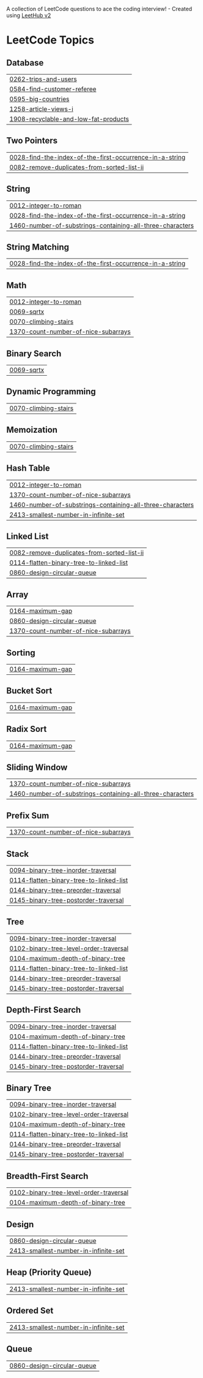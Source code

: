 A collection of LeetCode questions to ace the coding interview! - Created using [LeetHub v2](https://github.com/arunbhardwaj/LeetHub-2.0)
<!---LeetCode Topics Start-->
# LeetCode Topics
## Database
|  |
| ------- |
| [0262-trips-and-users](https://github.com/varshh7/LeetCode/tree/master/0262-trips-and-users) |
| [0584-find-customer-referee](https://github.com/varshh7/LeetCode/tree/master/0584-find-customer-referee) |
| [0595-big-countries](https://github.com/varshh7/LeetCode/tree/master/0595-big-countries) |
| [1258-article-views-i](https://github.com/varshh7/LeetCode/tree/master/1258-article-views-i) |
| [1908-recyclable-and-low-fat-products](https://github.com/varshh7/LeetCode/tree/master/1908-recyclable-and-low-fat-products) |
## Two Pointers
|  |
| ------- |
| [0028-find-the-index-of-the-first-occurrence-in-a-string](https://github.com/varshh7/LeetCode/tree/master/0028-find-the-index-of-the-first-occurrence-in-a-string) |
| [0082-remove-duplicates-from-sorted-list-ii](https://github.com/varshh7/LeetCode/tree/master/0082-remove-duplicates-from-sorted-list-ii) |
## String
|  |
| ------- |
| [0012-integer-to-roman](https://github.com/varshh7/LeetCode/tree/master/0012-integer-to-roman) |
| [0028-find-the-index-of-the-first-occurrence-in-a-string](https://github.com/varshh7/LeetCode/tree/master/0028-find-the-index-of-the-first-occurrence-in-a-string) |
| [1460-number-of-substrings-containing-all-three-characters](https://github.com/varshh7/LeetCode/tree/master/1460-number-of-substrings-containing-all-three-characters) |
## String Matching
|  |
| ------- |
| [0028-find-the-index-of-the-first-occurrence-in-a-string](https://github.com/varshh7/LeetCode/tree/master/0028-find-the-index-of-the-first-occurrence-in-a-string) |
## Math
|  |
| ------- |
| [0012-integer-to-roman](https://github.com/varshh7/LeetCode/tree/master/0012-integer-to-roman) |
| [0069-sqrtx](https://github.com/varshh7/LeetCode/tree/master/0069-sqrtx) |
| [0070-climbing-stairs](https://github.com/varshh7/LeetCode/tree/master/0070-climbing-stairs) |
| [1370-count-number-of-nice-subarrays](https://github.com/varshh7/LeetCode/tree/master/1370-count-number-of-nice-subarrays) |
## Binary Search
|  |
| ------- |
| [0069-sqrtx](https://github.com/varshh7/LeetCode/tree/master/0069-sqrtx) |
## Dynamic Programming
|  |
| ------- |
| [0070-climbing-stairs](https://github.com/varshh7/LeetCode/tree/master/0070-climbing-stairs) |
## Memoization
|  |
| ------- |
| [0070-climbing-stairs](https://github.com/varshh7/LeetCode/tree/master/0070-climbing-stairs) |
## Hash Table
|  |
| ------- |
| [0012-integer-to-roman](https://github.com/varshh7/LeetCode/tree/master/0012-integer-to-roman) |
| [1370-count-number-of-nice-subarrays](https://github.com/varshh7/LeetCode/tree/master/1370-count-number-of-nice-subarrays) |
| [1460-number-of-substrings-containing-all-three-characters](https://github.com/varshh7/LeetCode/tree/master/1460-number-of-substrings-containing-all-three-characters) |
| [2413-smallest-number-in-infinite-set](https://github.com/varshh7/LeetCode/tree/master/2413-smallest-number-in-infinite-set) |
## Linked List
|  |
| ------- |
| [0082-remove-duplicates-from-sorted-list-ii](https://github.com/varshh7/LeetCode/tree/master/0082-remove-duplicates-from-sorted-list-ii) |
| [0114-flatten-binary-tree-to-linked-list](https://github.com/varshh7/LeetCode/tree/master/0114-flatten-binary-tree-to-linked-list) |
| [0860-design-circular-queue](https://github.com/varshh7/LeetCode/tree/master/0860-design-circular-queue) |
## Array
|  |
| ------- |
| [0164-maximum-gap](https://github.com/varshh7/LeetCode/tree/master/0164-maximum-gap) |
| [0860-design-circular-queue](https://github.com/varshh7/LeetCode/tree/master/0860-design-circular-queue) |
| [1370-count-number-of-nice-subarrays](https://github.com/varshh7/LeetCode/tree/master/1370-count-number-of-nice-subarrays) |
## Sorting
|  |
| ------- |
| [0164-maximum-gap](https://github.com/varshh7/LeetCode/tree/master/0164-maximum-gap) |
## Bucket Sort
|  |
| ------- |
| [0164-maximum-gap](https://github.com/varshh7/LeetCode/tree/master/0164-maximum-gap) |
## Radix Sort
|  |
| ------- |
| [0164-maximum-gap](https://github.com/varshh7/LeetCode/tree/master/0164-maximum-gap) |
## Sliding Window
|  |
| ------- |
| [1370-count-number-of-nice-subarrays](https://github.com/varshh7/LeetCode/tree/master/1370-count-number-of-nice-subarrays) |
| [1460-number-of-substrings-containing-all-three-characters](https://github.com/varshh7/LeetCode/tree/master/1460-number-of-substrings-containing-all-three-characters) |
## Prefix Sum
|  |
| ------- |
| [1370-count-number-of-nice-subarrays](https://github.com/varshh7/LeetCode/tree/master/1370-count-number-of-nice-subarrays) |
## Stack
|  |
| ------- |
| [0094-binary-tree-inorder-traversal](https://github.com/varshh7/LeetCode/tree/master/0094-binary-tree-inorder-traversal) |
| [0114-flatten-binary-tree-to-linked-list](https://github.com/varshh7/LeetCode/tree/master/0114-flatten-binary-tree-to-linked-list) |
| [0144-binary-tree-preorder-traversal](https://github.com/varshh7/LeetCode/tree/master/0144-binary-tree-preorder-traversal) |
| [0145-binary-tree-postorder-traversal](https://github.com/varshh7/LeetCode/tree/master/0145-binary-tree-postorder-traversal) |
## Tree
|  |
| ------- |
| [0094-binary-tree-inorder-traversal](https://github.com/varshh7/LeetCode/tree/master/0094-binary-tree-inorder-traversal) |
| [0102-binary-tree-level-order-traversal](https://github.com/varshh7/LeetCode/tree/master/0102-binary-tree-level-order-traversal) |
| [0104-maximum-depth-of-binary-tree](https://github.com/varshh7/LeetCode/tree/master/0104-maximum-depth-of-binary-tree) |
| [0114-flatten-binary-tree-to-linked-list](https://github.com/varshh7/LeetCode/tree/master/0114-flatten-binary-tree-to-linked-list) |
| [0144-binary-tree-preorder-traversal](https://github.com/varshh7/LeetCode/tree/master/0144-binary-tree-preorder-traversal) |
| [0145-binary-tree-postorder-traversal](https://github.com/varshh7/LeetCode/tree/master/0145-binary-tree-postorder-traversal) |
## Depth-First Search
|  |
| ------- |
| [0094-binary-tree-inorder-traversal](https://github.com/varshh7/LeetCode/tree/master/0094-binary-tree-inorder-traversal) |
| [0104-maximum-depth-of-binary-tree](https://github.com/varshh7/LeetCode/tree/master/0104-maximum-depth-of-binary-tree) |
| [0114-flatten-binary-tree-to-linked-list](https://github.com/varshh7/LeetCode/tree/master/0114-flatten-binary-tree-to-linked-list) |
| [0144-binary-tree-preorder-traversal](https://github.com/varshh7/LeetCode/tree/master/0144-binary-tree-preorder-traversal) |
| [0145-binary-tree-postorder-traversal](https://github.com/varshh7/LeetCode/tree/master/0145-binary-tree-postorder-traversal) |
## Binary Tree
|  |
| ------- |
| [0094-binary-tree-inorder-traversal](https://github.com/varshh7/LeetCode/tree/master/0094-binary-tree-inorder-traversal) |
| [0102-binary-tree-level-order-traversal](https://github.com/varshh7/LeetCode/tree/master/0102-binary-tree-level-order-traversal) |
| [0104-maximum-depth-of-binary-tree](https://github.com/varshh7/LeetCode/tree/master/0104-maximum-depth-of-binary-tree) |
| [0114-flatten-binary-tree-to-linked-list](https://github.com/varshh7/LeetCode/tree/master/0114-flatten-binary-tree-to-linked-list) |
| [0144-binary-tree-preorder-traversal](https://github.com/varshh7/LeetCode/tree/master/0144-binary-tree-preorder-traversal) |
| [0145-binary-tree-postorder-traversal](https://github.com/varshh7/LeetCode/tree/master/0145-binary-tree-postorder-traversal) |
## Breadth-First Search
|  |
| ------- |
| [0102-binary-tree-level-order-traversal](https://github.com/varshh7/LeetCode/tree/master/0102-binary-tree-level-order-traversal) |
| [0104-maximum-depth-of-binary-tree](https://github.com/varshh7/LeetCode/tree/master/0104-maximum-depth-of-binary-tree) |
## Design
|  |
| ------- |
| [0860-design-circular-queue](https://github.com/varshh7/LeetCode/tree/master/0860-design-circular-queue) |
| [2413-smallest-number-in-infinite-set](https://github.com/varshh7/LeetCode/tree/master/2413-smallest-number-in-infinite-set) |
## Heap (Priority Queue)
|  |
| ------- |
| [2413-smallest-number-in-infinite-set](https://github.com/varshh7/LeetCode/tree/master/2413-smallest-number-in-infinite-set) |
## Ordered Set
|  |
| ------- |
| [2413-smallest-number-in-infinite-set](https://github.com/varshh7/LeetCode/tree/master/2413-smallest-number-in-infinite-set) |
## Queue
|  |
| ------- |
| [0860-design-circular-queue](https://github.com/varshh7/LeetCode/tree/master/0860-design-circular-queue) |
<!---LeetCode Topics End-->